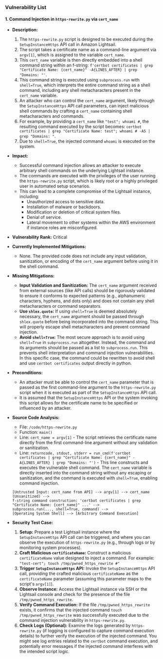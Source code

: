 ### Vulnerability List

#### 1. Command Injection in `https-rewrite.py` via `cert_name`

- **Description:**
    1. The `https-rewrite.py` script is designed to be executed during the `SetupInstanceHttps` API call in Amazon Lightsail.
    2. The script takes a certificate name as a command-line argument via `argv[1]`, which is assigned to the variable `cert_name`.
    3. This `cert_name` variable is then directly embedded into a shell command string within an f-string: `f'certbot certificates | grep "Certificate Name: {cert_name}" -A{LINES_AFTER} | grep "Domains: "'`.
    4. This command string is executed using `subprocess.run` with `shell=True`, which interprets the entire command string as a shell command, including any shell metacharacters present in the `cert_name` variable.
    5. An attacker who can control the `cert_name` argument, likely through the `SetupInstanceHttps` API call parameters, can inject malicious shell commands by crafting a `cert_name` containing shell metacharacters and commands.
    6. For example, by providing a `cert_name` like `"test"; whoami #`, the resulting command executed by the script becomes: `certbot certificates | grep "Certificate Name: test"; whoami # -A5 | grep "Domains: "`.
    7. Due to `shell=True`, the injected command `whoami` is executed on the system.

- **Impact:**
    - Successful command injection allows an attacker to execute arbitrary shell commands on the underlying Lightsail instance.
    - The commands are executed with the privileges of the user running the `https-rewrite.py` script, which is likely root or a highly privileged user in automated setup scenarios.
    - This can lead to a complete compromise of the Lightsail instance, including:
        - Unauthorized access to sensitive data.
        - Installation of malware or backdoors.
        - Modification or deletion of critical system files.
        - Denial of service.
        - Lateral movement to other systems within the AWS environment if instance roles are misconfigured.

- **Vulnerability Rank:** Critical

- **Currently Implemented Mitigations:**
    - None. The provided code does not include any input validation, sanitization, or encoding of the `cert_name` argument before using it in the shell command.

- **Missing Mitigations:**
    - **Input Validation and Sanitization:** The `cert_name` argument received from external sources (like API calls) should be rigorously validated to ensure it conforms to expected patterns (e.g., alphanumeric characters, hyphens, and dots only) and does not contain any shell metacharacters or command separators.
    - **Use `shlex.quote`:** If using `shell=True` is deemed absolutely necessary, the `cert_name` argument should be passed through `shlex.quote` before being incorporated into the command string. This will properly escape shell metacharacters and prevent command injection.
    - **Avoid `shell=True`:** The most secure approach is to avoid using `shell=True` in `subprocess.run` altogether. Instead, the command and its arguments should be passed as a list to `subprocess.run`. This prevents shell interpretation and command injection vulnerabilities. In this specific case, the command could be rewritten to avoid shell and use `certbot certificates` output directly in python.

- **Preconditions:**
    - An attacker must be able to control the `cert_name` parameter that is passed as the first command-line argument to the `https-rewrite.py` script when it is executed as part of the `SetupInstanceHttps` API call.
    - It is assumed that the `SetupInstanceHttps` API or the system invoking this script allows for the certificate name to be specified or influenced by an attacker.

- **Source Code Analysis:**
    - File: `/code/https-rewrite.py`
    - Function: `main()`
    - Line: `cert_name = argv[1]` - The script retrieves the certificate name directly from the first command-line argument without any validation or sanitization.
    - Line: `returncode, stdout, stderr = run_cmd(f'certbot certificates | grep "Certificate Name: {cert_name}" -A{LINES_AFTER} | grep "Domains: "')` - This line constructs and executes the vulnerable shell command. The `cert_name` variable is directly inserted into the command string without any escaping or sanitization, and the command is executed with `shell=True`, enabling command injection.

    ```
    [Untrusted Input: cert_name from API] --> argv[1] --> cert_name (Unsanitized) -->
    f-string command construction: 'certbot certificates | grep "Certificate Name: {cert_name}" ...' -->
    subprocess.run(..., shell=True, command) -->
    [Operating System Shell] --> [Arbitrary Command Execution]
    ```

- **Security Test Case:**
    1. **Setup:** Prepare a test Lightsail instance where the `SetupInstanceHttps` API call can be triggered, and where you can observe the execution of `https-rewrite.py` (e.g., through logs or by monitoring system processes).
    2. **Craft Malicious `certificateName`:** Construct a malicious `certificateName` value designed to inject a command. For example: `"test-cert"; touch /tmp/pwned_https_rewrite #"`
    3. **Trigger `SetupInstanceHttps` API:** Invoke the `SetupInstanceHttps` API call, providing the crafted malicious `certificateName` as the `certificateName` parameter (assuming this parameter maps to the script's `argv[1]`).
    4. **Observe Instance:** Access the Lightsail instance via SSH or the Lightsail console and check for the presence of the file `/tmp/pwned_https_rewrite`.
    5. **Verify Command Execution:** If the file `/tmp/pwned_https_rewrite` exists, it confirms that the injected command `touch /tmp/pwned_https_rewrite` was successfully executed due to the command injection vulnerability in `https-rewrite.py`.
    6. **Check Logs (Optional):** Examine the logs generated by `https-rewrite.py` (if logging is configured to capture command execution details) to further verify the execution of the injected command. You might see log entries related to the `certbot` command execution, and potentially error messages if the injected command interferes with the intended script logic.